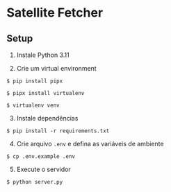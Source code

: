 # Satellite Fetcher

## Setup
1. Instale Python 3.11

2. Crie um virtual environment
```console
$ pip install pipx

$ pipx install virtualenv

$ virtualenv venv
```

3. Instale dependências
```console
$ pip install -r requirements.txt
```

4. Crie arquivo `.env` e defina as variáveis de ambiente
```console
$ cp .env.example .env
```

5. Execute o servidor
```console
$ python server.py
```
